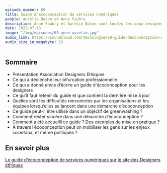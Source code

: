 ```yaml
---
episode_number: 69
title: Guide d'écoconception de services numériques
people: Aurélie Baton et Anne Faubry
description: Anne Faubry et Aurélie Baton sont toutes les deux designers, membres de l'association Designers Ethiques. Elles nous présentent leur bifurcation professionnelle et les travaux sur le guide d'écoconception de services numériques.
date: 2022-07-13
image: "/img/episodes/69-anne-aurelie.jpg"
audio_link: https://soundcloud.com/techologie/69-guide-decoconception-de-services-numeriques-avec-aurelie-baton-et-anne-faubry
audio_size_in_megabyte: 23
---
```


## Sommaire

- Présentation Association Designers Éthiques
- Ce qui a déclenché leur bifurcation professionnelle
- Ce qui a donné envie d’écrire un guide d'écoconception pour les designers
- Ce qu'il faut retenir du guide et que contient la dernière mise à jour
- Quelles sont les difficultés rencontrées par les organisations et les équipes lorsqu’elles se lancent dans une démarche d’écoconception
- Ce guide peut-il être utilisé dans un objectif de greenwashing ?
- Comment rester sincère dans une démarche d’écoconception ?
- Comment a été accueilli ce guide ? Des exemples de mise en pratique ?
- À travers l’écoconception peut on mobiliser les gens sur les enjeux societaux, et même politiques ?

## En savoir plus

[Le guide d’écoconception de services numériques sur le site des Designers éthiques](https://eco-conception.designersethiques.org/guide/fr/)
